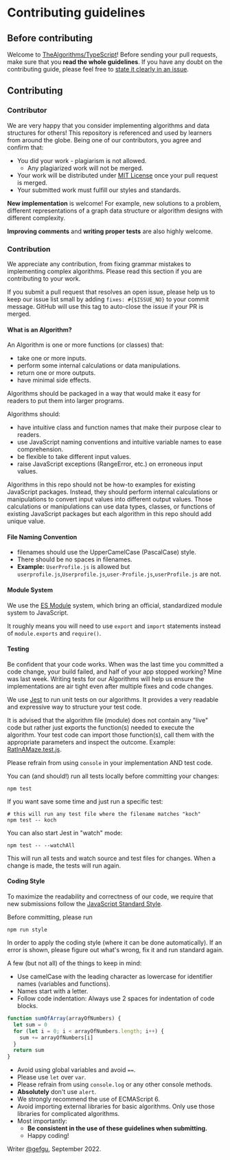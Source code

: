 # Contributing guidelines

## Before contributing

Welcome to [TheAlgorithms/TypeScript](https://github.com/TheAlgorithms/TypeScript)! Before sending your pull requests,
make sure that you **read the whole guidelines**. If you have any doubt on the contributing guide, please feel free to
[state it clearly in an issue](https://github.com/TheAlgorithms/TypeScript/issues/new).

## Contributing

### Contributor

We are very happy that you consider implementing algorithms and data structures for others! This repository is
referenced and used by learners from around the globe. Being one of our contributors, you agree and confirm that:

- You did your work - plagiarism is not allowed.
  - Any plagiarized work will not be merged.
- Your work will be distributed under [MIT License](LICENSE) once your pull request is merged.
- Your submitted work must fulfill our styles and standards.

**New implementation** is welcome! For example, new solutions to a problem, different representations of a graph data
structure or algorithm designs with different complexity.

**Improving comments** and **writing proper tests** are also highly welcome.

### Contribution

We appreciate any contribution, from fixing grammar mistakes to implementing complex algorithms. Please read this
section if you are contributing to your work.

If you submit a pull request that resolves an open issue, please help us to keep our issue list small by adding
`fixes: #{$ISSUE_NO}` to your commit message. GitHub will use this tag to auto-close the issue if your PR is merged.

#### What is an Algorithm?

An Algorithm is one or more functions (or classes) that:

- take one or more inputs.
- perform some internal calculations or data manipulations.
- return one or more outputs.
- have minimal side effects.

Algorithms should be packaged in a way that would make it easy for readers to put them into larger programs.

Algorithms should:

- have intuitive class and function names that make their purpose clear to readers.
- use JavaScript naming conventions and intuitive variable names to ease comprehension.
- be flexible to take different input values.
- raise JavaScript exceptions (RangeError, etc.) on erroneous input values.

Algorithms in this repo should not be how-to examples for existing JavaScript packages. Instead, they should perform
internal calculations or manipulations to convert input values into different output values. Those calculations or
manipulations can use data types, classes, or functions of existing JavaScript packages but each algorithm in this repo
should add unique value.

#### File Naming Convention

- filenames should use the UpperCamelCase (PascalCase) style.
- There should be no spaces in filenames.
- **Example:** `UserProfile.js` is allowed but `userprofile.js`,`Userprofile.js`,`user-Profile.js`,`userProfile.js` are
  not.

#### Module System

We use the [ES Module](https://hacks.mozilla.org/2018/03/es-modules-a-cartoon-deep-dive/) system, which bring an official, standardized module system to JavaScript.

It roughly means you will need to use `export` and `import` statements instead of `module.exports` and `require()`.

#### Testing

Be confident that your code works. When was the last time you committed a code change, your build failed, and half of
your app stopped working? Mine was last week. Writing tests for our Algorithms will help us ensure the implementations
are air tight even after multiple fixes and code changes.

We use [Jest](https://jestjs.io/) to run unit tests on our algorithms. It provides a very readable and expressive way to
structure your test code.

It is advised that the algorithm file (module) does not contain any "live" code but rather just exports the function(s)
needed to execute the algorithm. Your test code can import those function(s), call them with the appropriate parameters
and inspect the outcome. Example: [RatInAMaze.test.js](Backtracking/tests/RatInAMaze.test.js).

Please refrain from using `console` in your implementation AND test code.

You can (and should!) run all tests locally before committing your changes:

```shell
npm test
```

If you want save some time and just run a specific test:

```shell
# this will run any test file where the filename matches "koch"
npm test -- koch
```

You can also start Jest in "watch" mode:

```shell
npm test -- --watchAll
```

This will run all tests and watch source and test files for changes. When a change is made, the tests will run again.

#### Coding Style

To maximize the readability and correctness of our code, we require that new submissions follow the
[JavaScript Standard Style](https://standardjs.com/).

Before committing, please run

```shell
npm run style
```

In order to apply the coding style (where it can be done automatically). If an error is shown, please figure out what's
wrong, fix it and run standard again.

A few (but not all) of the things to keep in mind:

- Use camelCase with the leading character as lowercase for identifier names (variables and functions).
- Names start with a letter.
- Follow code indentation: Always use 2 spaces for indentation of code blocks.

```js
function sumOfArray(arrayOfNumbers) {
  let sum = 0
  for (let i = 0; i < arrayOfNumbers.length; i++) {
    sum += arrayOfNumbers[i]
  }
  return sum
}
```

- Avoid using global variables and avoid `==`.
- Please use `let` over `var`.
- Please refrain from using `console.log` or any other console methods.
- **Absolutely** don't use `alert`.
- We strongly recommend the use of ECMAScript 6.
- Avoid importing external libraries for basic algorithms. Only use those libraries for complicated algorithms.
- Most importantly:
  - **Be consistent in the use of these guidelines when submitting.**
  - Happy coding!

Writer [@gefgu](https://github.com/gefgu), September 2022.